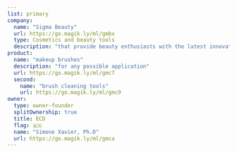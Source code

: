 ```yaml
---
list: primary
company:
  name: "Sigma Beauty"
  url: https://go.magik.ly/ml/gmbx
  type: Cosmetics and beauty tools
  description: "that provide beauty enthusiasts with the latest innovations"
product:
  name: "makeup brushes"
  description: "for any possible application"
  url: https://go.magik.ly/ml/gmc7
  second:
    name: "brush cleaning tools"
    url: https://go.magik.ly/ml/gmc9
owner:
  type: owner-founder
  splitOwnership: true
  title: ECD
  flag: 🇧🇷
  name: "Simone Xavier, Ph.D"
  url: https://go.magik.ly/ml/gmca
---
```

